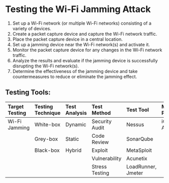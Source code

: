 # Testing the Wi-Fi Jamming Attack 

1. Set up a Wi-Fi network (or multiple Wi-Fi networks) consisting of a variety of devices.
2. Create a packet capture device and capture the Wi-Fi network traffic.
3. Place the packet capture device in a central location.
4. Set up a jamming device near the Wi-Fi network(s) and activate it.
5. Monitor the packet capture device for any changes in the Wi-Fi network traffic.
6. Analyze the results and evaluate if the jamming device is successfully disrupting the Wi-Fi network(s).
7. Determine the effectiveness of the jamming device and take countermeasures to reduce or eliminate the jamming effect.

## Testing Tools: 

| Target Testing    | Testing Technique | Test Analysis   | Test Method     | Test Tool            | Mobile Platform    |
| :--------------- | :--------------- | :------------- | :------------- | :------------------ | :---------------- |
| Wi-Fi Jamming    | White-box        | Dynamic        | Security Audit | Nessus              | iOS, Android      |
|                  | Grey-box         | Static         | Code Review    | SonarQube           |                   |
|                  | Black-box        | Hybrid         | Exploit        | MetaSploit          |                   |
|                  |                  |                | Vulnerability  | Acunetix             |                   |
|                  |                  |                | Stress Testing| LoadRunner, Jmeter   |                   |